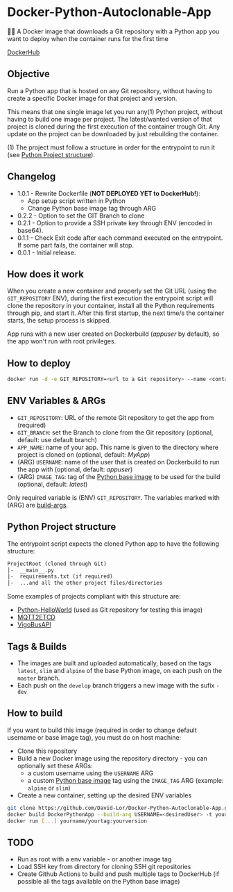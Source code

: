 # Docker-Python-Autoclonable-App

🐍🐳 A Docker image that downloads a Git repository with a Python app you want to deploy when the container runs for the first time

[DockerHub](https://hub.docker.com/r/davidlor/python-autoclonable-app/)

## Objective

Run a Python app that is hosted on any Git repository, without having to create a specific Docker image for that project and version.

This means that one single image let you run any(1) Python project, without having to build one image per project.
The latest/wanted version of that project is cloned during the first execution of the container trough Git.
Any update on the project can be downloaded by just rebuilding the container.

(1) The project must follow a structure in order for the entrypoint to run it (see [Python Project structure](#python-project-structure)).

## Changelog

- 1.0.1 - Rewrite Dockerfile (__NOT DEPLOYED YET to DockerHub!__):
    - App setup script written in Python
    - Change Python base image tag through ARG
- 0.2.2 - Option to set the GIT Branch to clone
- 0.2.1 - Option to provide a SSH private key through ENV (encoded in base64).
- 0.1.1 - Check Exit code after each command executed on the entrypoint. If some part fails, the container will stop.
- 0.0.1 - Initial release.

## How does it work

When you create a new container and properly set the Git URL (using the `GIT_REPOSITORY` ENV), during the first execution
the entrypoint script will clone the repository in your container, install all the Python requirements through pip, 
and start it. After this first startup, the next time/s the container starts, the setup process is skipped.

App runs with a new user created on Dockerbuild (_appuser_ by default), so the app won't run with root privileges.

## How to deploy

```bash
docker run -d -e GIT_REPOSITORY=<url to a Git repository> --name <containerName> davidlor/python-autoclonable-app
```

## ENV Variables & ARGs

- `GIT_REPOSITORY`: URL of the remote Git repository to get the app from (required)
- `GIT_BRANCH`: set the Branch to clone from the Git repository (optional, default: use default branch)
- `APP_NAME`: name of your app. This name is given to the directory where project is cloned on (optional, default: _MyApp_)
- (ARG) `USERNAME`: name of the user that is created on Dockerbuild to run the app with (optional, default: _appuser_)
- (ARG) `IMAGE_TAG`: tag of the [Python base image](https://hub.docker.com/_/python/) to be used for the build (optional, default: _latest_)

Only required variable is (ENV) `GIT_REPOSITORY`. The variables marked with (ARG) are [build-args](https://docs.docker.com/engine/reference/commandline/build/#set-build-time-variables---build-arg).

## Python Project structure

The entrypoint script expects the cloned Python app to have the following structure:

```txt
ProjectRoot (cloned through Git)
│-  __main__.py
|-  requirements.txt (if required)
│-  ...and all the other project files/directories
```

Some examples of projects compliant with this structure are:

- [Python-HelloWorld](https://github.com/David-Lor/Python-HelloWorld) (used as Git repository for testing this image)
- [MQTT2ETCD](https://github.com/David-Lor/MQTT2ETCD)
- [VigoBusAPI](https://github.com/David-Lor/Python_VigoBusAPI)

## Tags & Builds

- The images are built and uploaded automatically, based on the tags `latest`, `slim` and `alpine` of the base Python image,
    on each push on the `master` branch.
- Each push on the `develop` branch triggers a new image with the sufix `-dev`

## How to build

If you want to build this image (required in order to change default username or base image tag), you must do on host machine:

- Clone this repository
- Build a new Docker image using the repository directory - you can optionally set these ARGs:
    - a custom username using the `USERNAME` ARG
    - a custom [Python base image](https://hub.docker.com/_/python/) tag using the `IMAGE_TAG` ARG (example: `alpine` or `slim`)
- Create a new container, setting up the desired ENV variables

```bash
git clone https://github.com/David-Lor/Docker-Python-Autoclonable-App.git DockerPythonApp
docker build DockerPythonApp --build-arg USERNAME=<desiredUser> -t yourname/yourtag:yourversion
docker run [...] yourname/yourtag:yourversion
```

## TODO

- Run as root with a env variable - or another image tag
- Load SSH key from directory for cloning SSH git repositories
- Create Github Actions to build and push multiple tags to DockerHub (if possible all the tags available on the Python base image)
